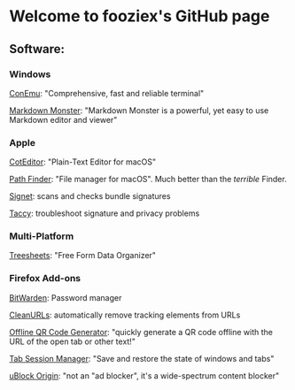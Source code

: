 # Welcome to fooziex's GitHub page

## Software:

### Windows

[ConEmu](https://conemu.github.io/): "Comprehensive, fast and reliable terminal"

[Markdown Monster](https://markdownmonster.west-wind.com/): "Markdown Monster is a powerful, yet easy to use Markdown editor and viewer"

### Apple

[CotEditor](https://coteditor.com/): "Plain-Text Editor for macOS"

[Path Finder](https://cocoatech.com/): "File manager for macOS". Much better than the *terrible* Finder.

[Signet](https://eclecticlight.co/taccy-signet-precize-alifix-utiutility-alisma/): scans and checks bundle signatures

[Taccy](https://eclecticlight.co/taccy-signet-precize-alifix-utiutility-alisma/): troubleshoot signature and privacy problems




### Multi-Platform

[Treesheets](https://strlen.com/treesheets/): "Free Form Data Organizer"

### Firefox Add-ons

[BitWarden](https://bitwarden.com/): Password manager

[CleanURLs](https://gitlab.com/KevinRoebert/ClearUrls): automatically remove tracking elements from URLs

[Offline QR Code Generator](https://github.com/rugk/offline-qr-code): "quickly generate a QR code offline with the URL of the open tab or other text!"

[Tab Session Manager](https://tab-session-manager.sienori.com/): "Save and restore the state of windows and tabs"

[uBlock Origin](https://github.com/gorhill/uBlock): "not an "ad blocker", it's a wide-spectrum content blocker"
